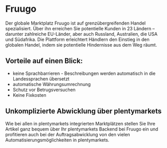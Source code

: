 
# Fruugo

<div class="container-toc"></div>

Der globale Marktplatz Fruugo ist auf grenzübergreifenden Handel spezialisiert. Über ihn erreichen Sie potentielle Kunden in 23 Ländern – darunter zahlreiche EU-Länder, aber auch Russland, Australien, die USA und Südafrika. Die Plattform erleichtert Händlern den Einstieg in den globalen Handel, indem sie potentielle Hindernisse aus dem Weg räumt.

## Vorteile auf einen Blick:

<ul><li>keine Sprachbarrieren - Beschreibungen werden automatisch in die Landessprachen übersetzt</li> 
<li>automatische Währungsumrechnung</li>
<li>Schutz vor Betrugsversuchen</li>
<li>Keine Fixkosten</li> </ul>

## Unkomplizierte Abwicklung über plentymarkets

Wie bei allen in plentymarkets integrierten Marktplätzen stellen Sie Ihre Artikel ganz bequem über Ihr plentymarkets Backend bei Fruugo ein und profitieren auch bei der Auftragsabwicklung von den vielen Automatisierungsmöglichkeiten in plentymarkets.

